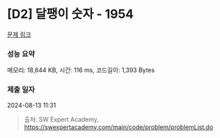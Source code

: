 # [D2] 달팽이 숫자 - 1954 

[문제 링크](https://swexpertacademy.com/main/code/problem/problemDetail.do?contestProbId=AV5PobmqAPoDFAUq) 

### 성능 요약

메모리: 18,644 KB, 시간: 116 ms, 코드길이: 1,393 Bytes

### 제출 일자

2024-08-13 11:31



> 출처: SW Expert Academy, https://swexpertacademy.com/main/code/problem/problemList.do